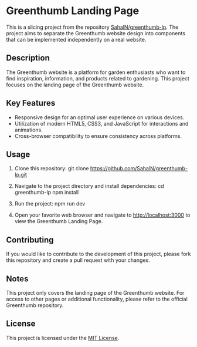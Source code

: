 # Greenthumb Landing Page

This is a slicing project from the repository [SahalN/greenthumb-lp](https://github.com/SahalN/greenthumb-lp). The project aims to separate the Greenthumb website design into components that can be implemented independently on a real website.

## Description

The Greenthumb website is a platform for garden enthusiasts who want to find inspiration, information, and products related to gardening. This project focuses on the landing page of the Greenthumb website.

## Key Features

- Responsive design for an optimal user experience on various devices.
- Utilization of modern HTML5, CSS3, and JavaScript for interactions and animations.
- Cross-browser compatibility to ensure consistency across platforms.

## Usage

1. Clone this repository: git clone https://github.com/SahalN/greenthumb-lp.git

2. Navigate to the project directory and install dependencies:
cd greenthumb-lp
npm install

3. Run the project:
npm run dev

4. Open your favorite web browser and navigate to [http://localhost:3000](http://localhost:3000) to view the Greenthumb Landing Page.

## Contributing

If you would like to contribute to the development of this project, please fork this repository and create a pull request with your changes.

## Notes

This project only covers the landing page of the Greenthumb website. For access to other pages or additional functionality, please refer to the official Greenthumb repository.

## License

This project is licensed under the [MIT License](LICENSE).
